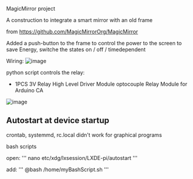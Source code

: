 MagicMirror project 

A construction to integrate a smart mirror with an old frame

from https://github.com/MagicMirrorOrg/MagicMirror

Added a push-button to the frame to control the power to the screen to save Energy, switche the states on / off / timedependent

Wiring:
![image](https://github.com/buehlpa/MagicMirror/assets/64488738/e5cd18c1-3f0c-4a80-b462-0d42d5882358)



python script controls the relay:

- 1PCS 3V Relay High Level Driver Module optocouple Relay Module for Arduino CA

![image](https://github.com/buehlpa/MagicMirror/assets/64488738/06c76c45-0a2c-499c-aa8a-4d883b7dcad5)



## Autostart at device startup
crontab, systemmd, rc.local didn't work for graphical programs

bash scripts



open:
'''
nano etc/xdg/lxsession/LXDE-pi/autostart
'''

add:
'''
@bash /home/myBashScript.sh
'''
